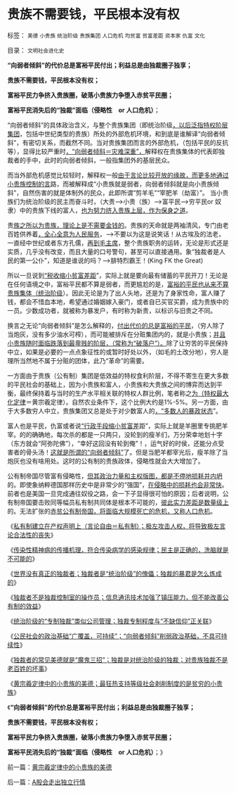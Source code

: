 # 贵族不需要钱，平民根本没有权

标签： `美德` `小贵族` `统治阶级` `贵族集团` `人口危机` `均贫富` `贫富差距` `资本家` `仇富` `文化` 

目录： `文明社会进化史`

**“向弱者倾斜”的代价总是富裕平民付出；利益总是由独裁圈子独享；**

**贵族不需要钱，平民根本没有权；**

**富裕平民力争挤入贵族圈，破落小贵族力争堕入赤贫平民圈；**

**富裕平民消失后的“独裁”面临（侵略性　or 人口危机）**；

“向弱者倾斜”的具体政治含义，与整个贵族集团（即统治阶级[，以后泛指特权阶层集团](http://darthvad.blog.163.com/blog/static/53399470201193055518783/)，包括中世纪类型的贵族）所处的外部危机环境，和到底是谁解译“向弱者倾斜”，有密切关系，而截然不同。当对贵族集团而言的外部危机，（包括平民的反抗等），显得比较严重时[，“向弱者倾斜＝灾难深重”，](../../../2010/12/16/“灾难深重”意味着社会腐朽.md)解释权在贵族集体的代表即独裁者的手中，此时的向弱者倾斜，一般指集团外的基层民众。

而当外部危机感觉比较轻时，解释权一般[由于言论比较开放的缘故，而更多地通过小贵族控制的言](../../../2009/4/16/社会压力传递和媒体道德明星.md)路，而被解释成“小贵族就是弱者，向弱者倾斜就是向小贵族倾斜”，自然伤害的就是体制外的民众，此即所谓“剪羊毛”“宰肥羊（劫富）”。
当小贵族们为统治阶级的民主而奋斗时，（大贵——>小贵（族）——>富平民——>穷平民or
奴隶）中的贵族下线的富人，[也为努力挤入贵族上层，作为保身之道](../../../2011/8/26/慈善捐献是市场经济的自主交换行为.md)。

贵[族之所以为贵族，理论上是不需要金钱的](../../../2010/3/1/要均贫富后才能民主吗？.md)。贵族的天命就是两袖清风，专门由老百姓供养着[，全心全意为人民服务](../../../2009/7/14/行政改革缺少的就是为人民服务之普世的价值观.md)，——>不要以为这是说笑话！从古埃及的法老，一直经中世纪或者东方孔儒，[再到毛主席](../../../2009/7/3/看看毛主席是怎样发动文革反腐的.md)，整个贵族职务的运转，无论是形式还是实质，几乎没有改变，而且大量的口号警句，甚至可以直接通用。象“独裁者是人民的第一公仆”，知道是谁说的吗？——>腓特烈霸王！(King
FK the Great)

所以一旦说到[“税收缩小贫富差距](../../../2010/11/4/反垄断情结就是均贫富的民粹情结复贫富差距.md)”，实际上就是要向最有储蓄的平民开刀！无论是在任何语境之中，富裕平民都不算是弱者，而更尴尬的是，[富裕的平民也从来不算贵族集体（统治阶级](../../../2011/10/30/“国家垄断资本主义”的大脑急转弯.md)）。因此无论是为了出人头地，还是为了身家性命，富人赚了钱，都会不惜血本地，希望通过婚姻嫁入豪门，或者自已买官买爵，成为贵族中的一员。少数成功者，就被称为暴发户，有时称为新贵，以标识与旧贵之不同。

换言之无论“向弱者倾斜”是怎么解释的，[付出代价的总是富裕的平民](../../../2010/3/5/户籍制度即市政自治权是民主社会的基石.md)，（穷人除了当炮灰，没有多少油水可榨），而可能被排斥在分赃集团内的，就是小贵族；[并且小贵族随时面临跌落到最卑贱的阶层，（常称为“破落户”）。](../../../2009/8/8/少数很明白真相的暴徒制造的黑社会暴行.md)除了让穷苦的平民保持中立，如果是必要的一点点象征性的或暂时好处以外，（如毛的土改分地），穷人是理所当然地不属于分赃的团体，此乃“革命”的需要。

一方面由于贵族（公有制）集团是低效益的特权食利阶层，不得不寄生在更大多数的平民社会的基础上，因为小贵族和富人，小贵族和大贵族之间的博弈而达到平衡，最终保持着与当时的生产水平相关联的特权人群比例，笔者称之[为（特权最大化定律](../../../2009/8/1/特权二八定律，特权总令社会负担最大化.md)＝黄宗羲定律）。自然农业条件下，这个比例大约是1%-5%。另一方面，由于大多数穷人中立，贵族集团又总是处于对少数富人的[，“多数人的暴政状态](../../../2011/10/25/民主进程中有一个“独裁”对抗多数人暴政的过程.md)”。

富人也是平民，仇富或者说[“行政手段缩小贫富差](../../../2010/8/20/公私不分就是公有制.md)距”，实际上就是羊圈里专挑肥羊宰。的的确确地，每次杀的都是一只两只，没轮到的瘦羊们，万分荣幸地划十字（东方就会“阿弥陀佛”），“幸好这回没有轮到俺”！，运气好的时侯，还能分点受害者的骨头汤！[这就是所谓的“向弱者倾斜”](../../../2010/3/20/马丁神父定律：“合法侵犯人权”无赢家.md)了。但是当肥羊都宰光后，瘦羊除了当炮灰也没有啥用处。这时的公有制的贵族政体，侵略性就会大大增加了。

公有制帝国尽管富有侵略性，[但其政治力量和主权版图，都是不停地损耗并内坍](../../../2009/10/1/主权分裂症的病因，处方和毒药.md)的。即使象纳粹德国那样历史中是非常少的“强国”，[在侵略中的损耗也会非常快](../../../2009/12/13/希特勒德国低效地浪费了百年市场经济的积累.md)。前者也是美国一旦完成通往奴役之路，会一下子显得很可怕的原因；后者说明，公有制帝国要击败同等幅员私有制共同体是根本不可能的，[彼此实力差距是数量级上](../../../2011/10/23/市场经济缔造世界和平，市场崩溃导致世界帝国.md)的。无法扩张的[赤贫公有制帝国，将面临大规模死亡的危机，又称人口危机](http://hi.baidu.com/darthchn/blog/item/95314adfd09ec94694ee37e1.html)。

《[私有制建立在产权声明上（言论自由＝私有制）；极左攻击人权，将导致极左言论合法性的丧失](../../../2011/11/8/私有制建立在产权彼此声明上，（言论自由＝私有制）.md)》

《[传染性精神病的传播机理，符合传染病学的感染规律；民主是正确的，洗脑就是不可能的](../../../2011/11/8/民主是正确的，洗脑就是不可能的.md)》

《[世界没有真正的独裁者；独裁者是“统治阶级”的傀儡；独裁的暴君是怎么炼成的](../../../2011/11/8/世界没有真正的独裁者；暴君是怎么炼成的？.md)》

《[独裁者不是独裁控制室的操作员；信息通讯技术加强了镇压能力，但不能改善公有制的效益](../../../2011/11/9/暴君是对那种人“施暴”？当上皇帝的杜甫.md)》

《[统治阶级的“专制独裁”类似公司管理；独裁专制程度与“不缺信仰”正关联](../../../2011/11/9/“专制独裁”类似公司管理模式.md)》

《[公民社会的政治基础“广覆盖，可持续”；“向弱者倾斜”削弱政治基础，不具可持续性](../../../2011/11/9/公民社会的政治基础广覆盖，经济基础可持续.md)》

《[独裁者的常见美德就是“魔鬼三招”；独裁是对统治阶级的独裁；对贵族独裁不是老百姓的坏事](../../../2011/11/10/君主常见的美德和美国的扩张本性.md)》

《[黄宗羲定律中的小贵族的美德；最狂热支持等级社会剥削制度的是贫穷的小贵族](../../../2011/11/10/黄宗羲定律中的小贵族的美德.md)》

《**“向弱者倾斜”的代价总是富裕平民付出；利益总是由独裁圈子独享；**

**贵族不需要钱，平民根本没有权；**

**富裕平民力争挤入贵族圈，破落小贵族力争堕入赤贫平民圈；**

**富裕平民消失后的“独裁”面临（侵略性　or 人口危机）**；》

前一篇：[黄宗羲定律中的小贵族的美德](../../../2011/11/10/黄宗羲定律中的小贵族的美德.md)

后一篇：[A股会走出独立行情](../../../2011/11/10/A股会走出独立行情.md)